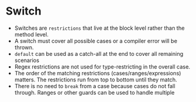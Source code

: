 # Switch

 - Switches are `restrictions` that live at the block level rather than the method level.
 - A switch must cover all possible cases or a compiler error will be thrown.
 - `default` can be used as a catch-all at the end to cover all remaining scenarios
 - Regex restrictions are not used for type-restricting in the overall case.
 - The order of the matching restrictions (cases/ranges/expressions) matters. The restrictions run from top to bottom until they match.
 - There is no need to `break` from a case because cases do not fall through. Ranges or other guards can be used to handle multiple